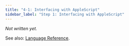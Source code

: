 ```yaml
---
title: "4-1: Interfacing with AppleScript"
sidebar_label: "Step 1: Interfacing with AppleScript"
---
```


_Not written yet._

See also: [Language Reference](../ref/applescript).
